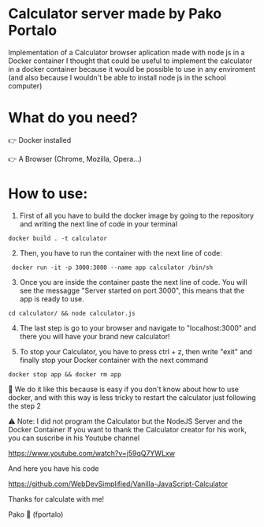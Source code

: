 # Calculator server made by Pako Portalo

Implementation of a Calculator browser aplication made with node js in a Docker container
I thought that could be useful to implement the calculator in a docker container because
it would be possible to use in any enviroment (and also because I wouldn't be able to install
node js in the school computer)

# What do you need?

👉 Docker installed

👉 A Browser (Chrome, Mozilla, Opera...)

# How to use:
1. First of all you have to build the docker image by going to the repository and writing the next line of code in your terminal

``` docker build . -t calculator ```

2. Then, you have to run the container with the next line of code:

``` docker run -it -p 3000:3000 --name app calculator /bin/sh```

3. Once you are inside the container paste the next line of code. You will see the messagge "Server started on port 3000", this means that the app is ready to use.

```cd calculator/ && node calculator.js```

4. The last step is go to your browser and navigate to "localhost:3000" and there you will have your brand new calculator!

5. To stop your Calculator, you have to press ctrl + z, then write "exit" and finally stop your Docker container with the next command

```docker stop app && docker rm app```

🍏 We do it like this because is easy if you don't know about how to use docker, and with this way
is less tricky to restart the calculator just following the step 2

⚠️ Note: I did not program the Calculator but the NodeJS Server and the Docker Container
If you want to thank the Calculator creator for his work, you can suscribe in his Youtube channel

https://www.youtube.com/watch?v=j59qQ7YWLxw

And here you have his code

https://github.com/WebDevSimplified/Vanilla-JavaScript-Calculator

Thanks for calculate with me! 

Pako 🐸 (fportalo)
